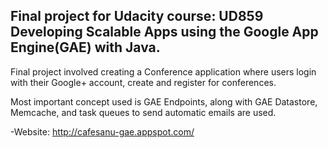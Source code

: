 ## Final project for Udacity course: UD859 Developing Scalable Apps using the Google App Engine(GAE) with Java.

Final project involved creating a Conference application where users login with their Google+ account, create and register for conferences.

Most important concept used is GAE Endpoints, along with GAE Datastore, Memcache, and task queues to send automatic emails are used.
    
-Website: http://cafesanu-gae.appspot.com/



